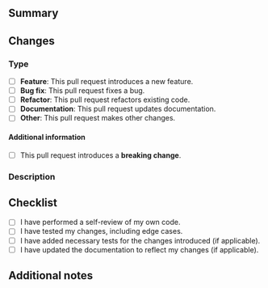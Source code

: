 ## Summary

<!-- 
    Provide an overview of what this pull request aims to address or achieve.

    Link any relevant issues that this pull request addresses or resolves, using the format "Fixes #issue_number". 
-->

## Changes

### Type

- [ ] **Feature**: This pull request introduces a new feature.
- [ ] **Bug fix**: This pull request fixes a bug.
- [ ] **Refactor**: This pull request refactors existing code.
- [ ] **Documentation**: This pull request updates documentation.
- [ ] **Other**: This pull request makes other changes.

#### Additional information

- [ ] This pull request introduces a **breaking change**.

### Description

<!-- 
    Describe the specific changes made in this pull request, including any technical details or architectural decisions. 

    If applicable, include additional information like screenshots, logs or other data that demonstrate the changes. 
-->

## Checklist

- [ ] I have performed a self-review of my own code.
- [ ] I have tested my changes, including edge cases.
- [ ] I have added necessary tests for the changes introduced (if applicable).
- [ ] I have updated the documentation to reflect my changes (if applicable).

## Additional notes

<!-- 
    Add any additional comments, instructions, or insights about this pull request. 
-->
